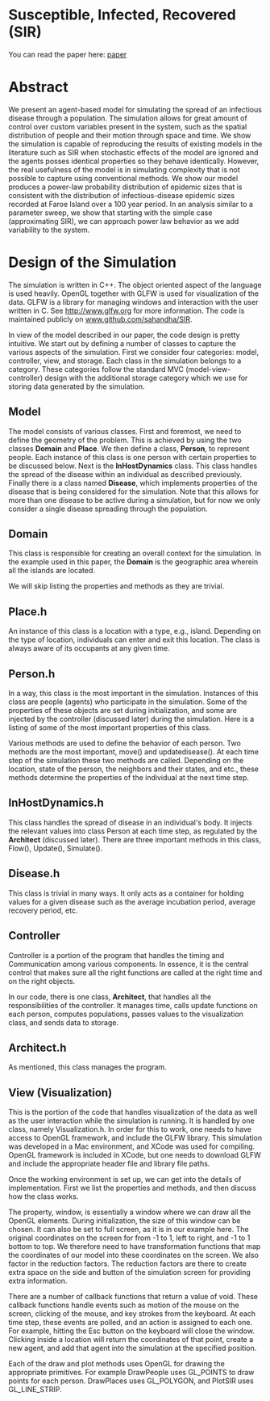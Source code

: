 # Susceptible, Infected, Recovered (SIR)


You can read the paper here: [paper](paper.pdf)



# Abstract
We present an agent-based model for simulating the spread of an infectious disease through a population. The simulation allows for great amount of control over custom variables present in the system, such as the spatial distribution of people and their motion through space and time. We show the simulation is capable of reproducing the results of existing models in the literature such as SIR when stochastic effects of the model are ignored and the agents posses identical properties so they behave identically. However, the real usefulness of the model is in simulating complexity that is not possible to capture using conventional methods. We show our model produces a power-law probability distribution of epidemic sizes that is consistent with the distribution of infectious-disease epidemic sizes recorded at Faroe Island over a 100 year period. In an analysis similar to a parameter sweep, we show that starting with the simple case (approximating SIR), we can approach power law behavior as we add variability to the system. 


# Design of the Simulation
The simulation is written in C++. The object oriented aspect of the language is used heavily. OpenGL together with GLFW is used for visualization of the data. GLFW is a library for managing windows and interaction with the user written in C. See http://www.glfw.org for more information.  The code is maintained publicly on www.github.com/sahandha/SIR.

In view of the model described in our paper, the code design is pretty intuitive. We start out by defining a number of classes to capture the various aspects of the simulation. First we consider four categories: model, controller, view, and storage. Each class in the simulation belongs to a category. These categories follow the standard MVC (model-view-controller) design with the additional storage category which we use for storing data generated by the simulation. 


## Model

The model consists of various classes. First and foremost, we need to define the geometry of the problem. This is achieved by using the two classes **Domain** and **Place**. We then define a class, **Person**, to represent people. Each instance of this class is one person with certain properties to be discussed below. Next is the **InHostDynamics** class. This class handles the spread of the disease within an individual as described previously. Finally there is a class named **Disease**, which implements properties of the disease that is being considered for the simulation. Note that this allows for more than one disease to be active during a simulation, but for now we only consider a single disease spreading through the population. 

## Domain
This class is responsible for creating an overall context for the simulation. In the example used in this paper, the **Domain** is the geographic area wherein all the islands are located. 

We will skip listing the properties and methods as they are trivial.

## Place.h
An instance of this class is a location with a type, e.g., island. Depending on the type of location, individuals can enter and exit this location. The class is always aware of its occupants at any given time.


## Person.h
In a way, this class is the most important in the simulation. Instances of this class are people (agents) who participate in the simulation. Some of the properties of these objects are set during initialization, and some are injected by the controller (discussed later) during the simulation. Here is a listing of some of the most important properties of this class.

Various methods are used to define the behavior of each person. Two methods are the most important, move() and updatedisease(). At each time step of the simulation these two methods are called. Depending on the location, state of the person, the neighbors and their states, and etc., these methods determine the properties of the individual at the next time step.

## InHostDynamics.h

This class handles the spread of disease in an individual's body. It injects the relevant values into class Person at each time step, as regulated by the **Architect** (discussed later). There are three important methods in this class, Flow(), Update(), Simulate().

## Disease.h
This class is trivial in many ways. It only acts as a container for holding values for a given disease such as the average incubation period, average recovery period, etc. 

## Controller

Controller is a portion of the program that handles the timing and Communication among various components. In essence, it is the central control that makes sure all the right functions are called at the right time and on the right objects. 

In our code, there is one class, **Architect**, that handles all the responsibilities of the controller. It manages time, calls update functions on each person, computes populations, passes values to the visualization class, and sends data to storage.

## Architect.h
As mentioned, this class manages the program.


## View (Visualization)

This is the portion of the code that handles visualization of the data as well as the user interaction while the simulation is running. It is handled by one class, namely Visualization.h. In order for this to work, one needs to have access to OpenGL framework, and include the GLFW library. This simulation was developed in a Mac environment, and XCode was used for compiling. OpenGL framework is included in XCode, but one needs to download GLFW and include the appropriate header file and library file paths. 

Once the working environment is set up, we can get into the details of implementation. First we list the properties and methods, and then discuss how the class works. 

The property, window, is essentially a window where we can draw all the OpenGL elements. During initialization, the size of this window can be chosen. It can also be set to full screen, as it is in our example here. The original coordinates on the screen for from -1 to 1, left to right, and -1 to 1 bottom to top. We therefore need to have transformation functions that map the coordinates of our model into these coordinates on the screen. We also factor in the reduction factors. The reduction factors are there to create extra space on the side and button of the simulation screen for providing extra information.

There are a number of callback functions that return a value of void. These callback functions handle events such as motion of the mouse on the screen, clicking of the mouse, and key strokes from the keyboard. At each time step, these events are polled, and an action is assigned to each one. For example, hitting the Esc button on the keyboard will close the window. Clicking inside a location will return the coordinates of that point, create a new agent, and add that agent into the simulation at the specified position. 

Each of the draw and plot methods uses OpenGL for drawing the appropriate primitives. For example DrawPeople uses GL\_POINTS to draw points for each person. DrawPlaces uses GL\_POLYGON, and PlotSIR uses GL\_LINE\_STRIP. 

